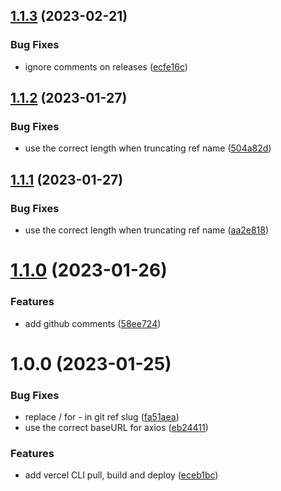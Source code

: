 ## [1.1.3](https://github.com/MeltStudio/melt-action-vercel/compare/v1.1.2...v1.1.3) (2023-02-21)


### Bug Fixes

* ignore comments on releases ([ecfe16c](https://github.com/MeltStudio/melt-action-vercel/commit/ecfe16c7c7b79d3641d65435000bfb31fcc30069))

## [1.1.2](https://github.com/MeltStudio/melt-action-vercel/compare/v1.1.1...v1.1.2) (2023-01-27)


### Bug Fixes

* use the correct length when truncating ref name ([504a82d](https://github.com/MeltStudio/melt-action-vercel/commit/504a82d066734aa3d0e982d92e29ed9be3c78fd3))

## [1.1.1](https://github.com/MeltStudio/melt-action-vercel/compare/v1.1.0...v1.1.1) (2023-01-27)


### Bug Fixes

* use the correct length when truncating ref name ([aa2e818](https://github.com/MeltStudio/melt-action-vercel/commit/aa2e8181d66719409bc03aa337236467bf9a570b))

# [1.1.0](https://github.com/MeltStudio/melt-action-vercel/compare/v1.0.0...v1.1.0) (2023-01-26)


### Features

* add github comments ([58ee724](https://github.com/MeltStudio/melt-action-vercel/commit/58ee72441a1074be9c74bdbaffff3749117d419a))

# 1.0.0 (2023-01-25)


### Bug Fixes

* replace / for - in git ref slug ([fa51aea](https://github.com/MeltStudio/melt-action-vercel/commit/fa51aea996a76b29e8af14139b76fc616be5a469))
* use the correct baseURL for axios ([eb24411](https://github.com/MeltStudio/melt-action-vercel/commit/eb24411b90c9da8e83bf14a1a016491b4efcb034))


### Features

* add vercel CLI pull, build and deploy ([eceb1bc](https://github.com/MeltStudio/melt-action-vercel/commit/eceb1bc50e03fbba42972a177fafdeca6ce296a7))
